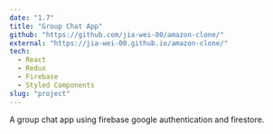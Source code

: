 ```yaml
---
date: "1.7"
title: "Group Chat App"
github: "https://github.com/jia-wei-00/amazon-clone/"
external: "https://jia-wei-00.github.io/amazon-clone/"
tech:
  - React
  - Redux
  - Firebase
  - Styled Components
slug: "project"
---
```


A group chat app using firebase google authentication and firestore.
